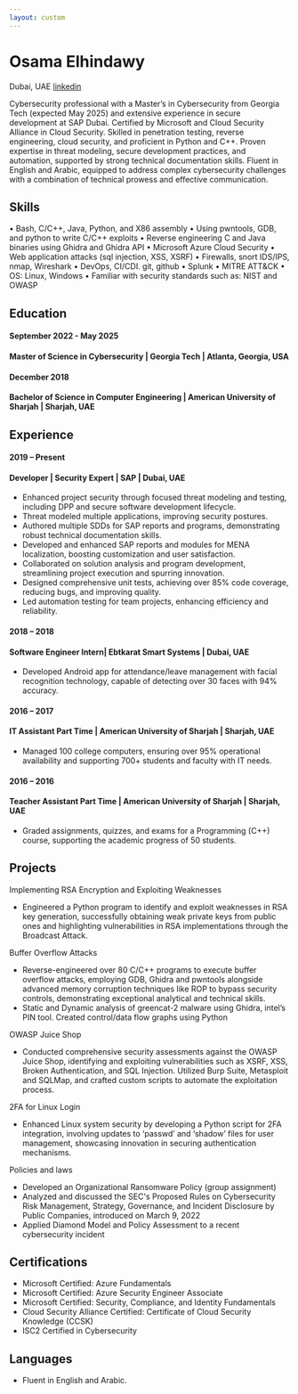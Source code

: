 ```yaml
---
layout: custom
---
```



# Osama Elhindawy

Dubai, UAE      [linkedin](https://www.linkedin.com/in/oelhindawy/)


Cybersecurity professional with a Master’s in Cybersecurity from Georgia Tech (expected May 2025) and extensive experience in secure development at SAP Dubai. Certified by Microsoft and Cloud Security Alliance in Cloud Security. Skilled in penetration testing, reverse engineering, cloud security, and proficient in Python and C++. Proven expertise in threat modeling, secure development practices, and automation, supported by strong technical documentation skills. Fluent in English and Arabic, equipped to address complex cybersecurity challenges with a combination of technical prowess and effective communication.

## Skills

• Bash, C/C++, Java, Python, and X86 assembly
• Using pwntools, GDB, and python to write C/C++ exploits
• Reverse engineering C and Java binaries using Ghidra and Ghidra API
• Microsoft Azure Cloud Security
• Web application attacks (sql injection, XSS, XSRF)
• Firewalls, snort IDS/IPS, nmap, Wireshark
• DevOps, CI/CDI. git, github
• Splunk
• MITRE ATT&CK
• OS: Linux, Windows
• Familiar with security standards such as: NIST and OWASP

## Education

#### September 2022 - May 2025
#### Master of Science in Cybersecurity | Georgia Tech | Atlanta, Georgia, USA

#### December 2018
#### Bachelor of Science in Computer Engineering | American University of Sharjah | Sharjah, UAE

## Experience

#### 2019 – Present
#### Developer | Security Expert | SAP | Dubai, UAE
- Enhanced project security through focused threat modeling and testing, including DPP and secure software development lifecycle.
- Threat modeled multiple applications, improving security postures.
- Authored multiple SDDs for SAP reports and programs, demonstrating robust technical documentation skills.
- Developed and enhanced SAP reports and modules for MENA localization, boosting customization and user satisfaction.
- Collaborated on solution analysis and program development, streamlining project execution and spurring innovation.
- Designed comprehensive unit tests, achieving over 85% code coverage, reducing bugs, and improving quality.
- Led automation testing for team projects, enhancing efficiency and reliability.
    



#### 2018 – 2018
#### Software Engineer Intern| Ebtkarat Smart Systems | Dubai, UAE
- Developed Android app for attendance/leave management with facial recognition technology, capable of detecting over 30 faces with 94% accuracy.
    

#### 2016 – 2017
#### IT Assistant Part Time | American University of Sharjah | Sharjah, UAE
- Managed 100 college computers, ensuring over 95% operational availability and supporting 700+ students and faculty with IT needs.

#### 2016 – 2016
#### Teacher Assistant Part Time | American University of Sharjah | Sharjah, UAE
- Graded assignments, quizzes, and exams for a Programming (C++) course, supporting the academic progress of 50 students.
    

## Projects

Implementing RSA Encryption and Exploiting Weaknesses
- Engineered a Python program to identify and exploit weaknesses in RSA key generation, successfully obtaining weak private keys from public ones and highlighting vulnerabilities in RSA implementations through the Broadcast Attack.


Buffer Overflow Attacks
- Reverse-engineered over 80 C/C++ programs to execute buffer overflow attacks, employing GDB, Ghidra and pwntools alongside advanced memory corruption techniques like ROP to bypass security controls, demonstrating exceptional analytical and technical skills.
- Static and Dynamic analysis of greencat-2 malware using Ghidra, intel’s PIN tool. Created control/data flow graphs using Python

    
OWASP Juice Shop
- Conducted comprehensive security assessments against the OWASP Juice Shop, identifying and exploiting vulnerabilities such as XSRF, XSS, Broken Authentication, and SQL Injection. Utilized Burp Suite, Metasploit and SQLMap, and crafted custom scripts to automate the exploitation process.


2FA for Linux Login
- Enhanced Linux system security by developing a Python script for 2FA integration, involving updates to ‘passwd’ and ‘shadow’ files for user management, showcasing innovation in securing authentication mechanisms.
  

Policies and laws
- Developed an Organizational Ransomware Policy (group assignment)
- Analyzed and discussed the SEC's Proposed Rules on Cybersecurity Risk Management, Strategy, Governance, and Incident Disclosure by Public Companies, introduced on March 9, 2022
- Applied Diamond Model and Policy Assessment to a recent cybersecurity incident
    

## Certifications
- Microsoft Certified: Azure Fundamentals
- Microsoft Certified: Azure Security Engineer Associate
- Microsoft Certified: Security, Compliance, and Identity Fundamentals
- Cloud Security Alliance Certified: Certificate of Cloud Security Knowledge (CCSK)
- ISC2 Certified in Cybersecurity


## Languages
- Fluent in English and Arabic.



 
